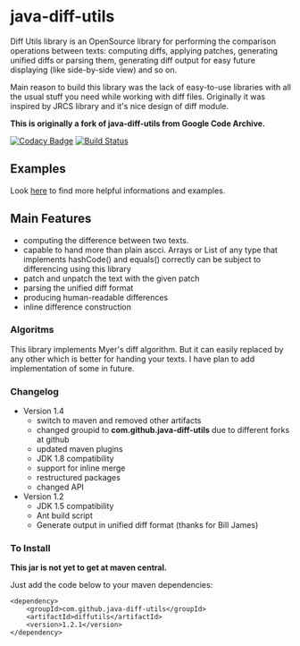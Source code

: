 # java-diff-utils
Diff Utils library is an OpenSource library for performing the comparison operations between texts: computing diffs, applying patches, generating unified diffs or parsing them, generating diff output for easy future displaying (like side-by-side view) and so on.

Main reason to build this library was the lack of easy-to-use libraries with all the usual stuff you need while working with diff files. Originally it was inspired by JRCS library and it's nice design of diff module.

**This is originally a fork of java-diff-utils from Google Code Archive.**

[![Codacy Badge](https://api.codacy.com/project/badge/Grade/7eba77f10bed4c2a8d08ac8dc8da4a86)](https://www.codacy.com/app/wumpz/java-diff-utils?utm_source=github.com&utm_medium=referral&utm_content=wumpz/java-diff-utils&utm_campaign=badger)
[![Build Status](https://travis-ci.org/wumpz/java-diff-utils.svg?branch=master)](https://travis-ci.org/wumpz/java-diff-utils)

## Examples ##

Look [here](https://github.com/wumpz/java-diff-utils/wiki) to find more helpful informations and examples. 

## Main Features ##

  * computing the difference between two texts.
  * capable to hand more than plain ascci. Arrays or List of any type that implements hashCode() and equals() correctly can be subject to differencing using this library
  * patch and unpatch the text with the given patch
  * parsing the unified diff format
  * producing human-readable differences
  * inline difference construction

### Algoritms ###

This library implements Myer's diff algorithm. But it can easily replaced by any other which is better for handing your texts. I have plan to add implementation of some in future.

### Changelog ###
  * Version 1.4
    * switch to maven and removed other artifacts
    * changed groupid to **com.github.java-diff-utils** due to different forks at github
    * updated maven plugins
    * JDK 1.8 compatibility
    * support for inline merge 
    * restructured packages
    * changed API 
  * Version 1.2
    * JDK 1.5 compatibility
    * Ant build script
    * Generate output in unified diff format (thanks for Bill James)

### To Install ###

**This jar is not yet to get at maven central.**

Just add the code below to your maven dependencies:
```
<dependency>
    <groupId>com.github.java-diff-utils</groupId>
    <artifactId>diffutils</artifactId>
    <version>1.2.1</version>
</dependency>
```
